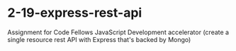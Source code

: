 # 2-19-express-rest-api
Assignment for Code Fellows JavaScript Development accelerator (create a single resource rest API with Express that's backed by Mongo)
